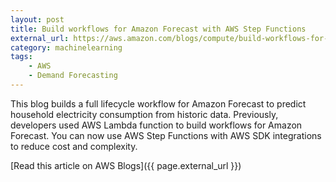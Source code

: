 ```yaml
---
layout: post
title: Build workflows for Amazon Forecast with AWS Step Functions
external_url: https://aws.amazon.com/blogs/compute/build-workflows-for-amazon-forecast-with-aws-step-functions/
category: machinelearning
tags:
    - AWS
    - Demand Forecasting
---
```

This blog builds a full lifecycle workflow for Amazon Forecast to predict household electricity consumption from historic data. Previously, developers used AWS Lambda function to build workflows for Amazon Forecast. You can now use AWS Step Functions with AWS SDK integrations to reduce cost and complexity.
<!--more-->

[Read this article on AWS Blogs]({{ page.external_url }})
